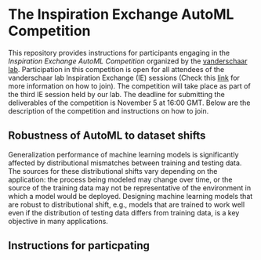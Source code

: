 # The Inspiration Exchange AutoML Competition

This repository provides instructions for participants engaging in the *Inspiration Exchange AutoML Competition* organized by the [vanderschaar lab](https://www.vanderschaar-lab.com/engagement-sessions/). Participation in this competition is open for all attendees of the vanderschaar lab Inspiration Exchange (IE) sessions (Check this [link](https://www.vanderschaar-lab.com/engagement-sessions/) for more information on how to join). The competition will take place as part of the third IE session held by our lab. The deadline for submitting the deliverables of the competition is November 5 at 16:00 GMT. Below are the description of the competition and instructions on how to join. 

## Robustness of AutoML to dataset shifts

Generalization performance of machine learning models is significantly affected by distributional mismatches between training and testing data. The sources for these distributional shifts vary depending on the application: the process being modeled may change over time, or the source of the training data may not be representative of the environment in which a model would be deployed. Designing machine learning models that are robust to distributional shift, e.g., models that are trained to work well even if the distribution of testing data differs from training data, is a key objective in many applications. 


## Instructions for particpating





